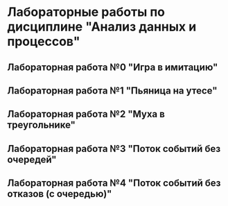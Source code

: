 # Лабораторные работы по дисциплине "Анализ данных и процессов"

## Лабораторная работа №0 "Игра в имитацию"

## Лабораторная работа №1 "Пьяница на утесе"

## Лабораторная работа №2 "Муха в треугольнике"

## Лабораторная работа №3 "Поток событий без очередей"

## Лабораторная работа №4 "Поток событий без отказов (с очередью)"